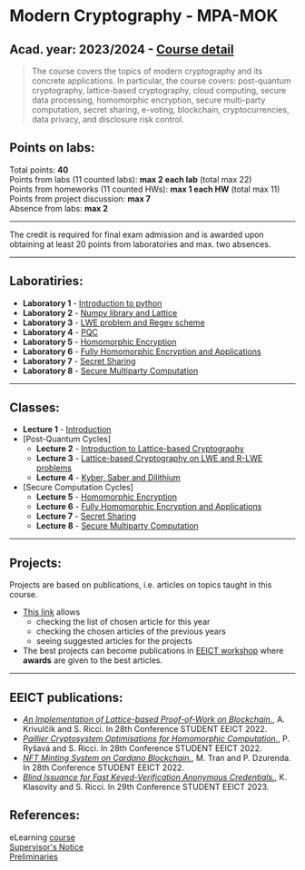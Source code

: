 # Modern Cryptography - MPA-MOK

## Acad. year: 2023/2024 - [Course detail](https://moodle.vut.cz/course/view.php?id=268968)

> The course covers the topics of modern cryptography and its concrete applications. In particular, the course covers: post-quantum cryptography, lattice-based cryptography, cloud computing, secure data processing, homomorphic encryption, secure multi-party computation, secret sharing, e-voting, blockchain, cryptocurrencies, data privacy, and disclosure risk control.

## Points on labs:

Total points: **40**  
Points from labs (11 counted labs): **max 2 each lab** (total max 22)  
Points from homeworks (11 counted HWs): **max 1 each HW** (total max 11)  
Points from project discussion: **max 7**  
Absence from labs: **max 2**  

---

The credit is required for final exam admission and is awarded upon obtaining at least 20 points from laboratories and max. two absences.

---

## Laboratiries:
- **Laboratory 1** - [Introduction to python](labs/lab1/README.md)
- **Laboratory 2** - [Numpy library and Lattice](labs/lab2/README.md)
- **Laboratory 3** - [LWE problem and Regev scheme](labs/lab3/README.md)
- **Laboratory 4** - [PQC](labs/lab4/README.md)
- **Laboratory 5** - [Homomorphic Encryption](labs/lab5/README.md)
- **Laboratory 6** - [Fully Homomorphic Encryption and Applications](labs/lab6/README.md)
- **Laboratory 7** - [Secret Sharing](labs/lab7/README.md)
- **Laboratory 8** - [Secure Multiparty Computation](labs/lab8/README.md)

---

## Classes:
- **Lecture 1** - [Introduction](https://moodle.vut.cz/pluginfile.php/707307/mod_resource/content/1/1.pdf)
- [Post-Quantum Cycles]
  - **Lecture 2** - [Introduction to Lattice-based Cryptography](https://moodle.vut.cz/pluginfile.php/779112/mod_resource/content/1/2.pdf)
  - **Lecture 3** - [Lattice-based Cryptography on LWE and R-LWE problems](https://moodle.vut.cz/pluginfile.php/784161/mod_resource/content/1/3.pdf)
  - **Lecture 4** - [Kyber, Saber and Dilithium](https://moodle.vut.cz/pluginfile.php/786886/mod_resource/content/1/4.pdf)
- [Secure Computation Cycles]
  - **Lecture 5** - [Homomorphic Encryption](https://moodle.vut.cz/pluginfile.php/789682/mod_resource/content/2/5.pdf)
  - **Lecture 6** - [Fully Homomorphic Encryption and Applications](https://moodle.vut.cz/pluginfile.php/790830/mod_resource/content/2/6.pdf)
  - **Lecture 7** - [Secret Sharing](https://moodle.vut.cz/pluginfile.php/515174/mod_resource/content/1/7.pdf)
  - **Lecture 8** - [Secure Multiparty Computation](https://moodle.vut.cz/pluginfile.php/793509/mod_resource/content/1/8.pdf)
  
--- 

## Projects:
Projects are based on publications, i.e. articles on topics taught in this course. 

- [This link](https://docs.google.com/spreadsheets/d/1JRQOeThbTRtYnWh1kchQhLIuMA_5AiEmSWFbw3Ef6Ww/edit?usp=sharing) allows 
  - checking the list of chosen article for this year 
  - checking the chosen articles of the previous years
  - seeing suggested articles for the projects
- The best projects can become publications in [EEICT workshop](https://www.eeict.cz/) where **awards** are given to the best articles.

--- 

## EEICT publications:

- [*An Implementation of Lattice-based Proof-of-Work on Blockchain.*](2022_EEICT_Krivulcik.pdf),  A. Krivulčík and S. Ricci. In 28th Conference STUDENT EEICT 2022. 
- [*Paillier Cryptosystem Optimisations for Homomorphic Computation.*](2022_EEICT_Rysava.pdf), P. Ryšavá and S. Ricci. In 28th Conference STUDENT EEICT 2022.
- [*NFT Minting System on Cardano Blockchain.*](2022_EEICT_Tran.pdf), M. Tran and P. Dzurenda. In 28th Conference STUDENT EEICT 2022.
- [*Blind Issuance for Fast Keyed-Verification Anonymous Credentials.*](2023_EEICT_Klasovity.pdf), K. Klasovity and S. Ricci. In 29th Conference STUDENT EEICT 2023. 


## References:

eLearning [course](https://moodle.vut.cz/course/view.php?id=268968)  
[Supervisor's Notice](https://moodle.vut.cz/pluginfile.php/723165/mod_resource/content/1/FEKT-MPA-MOK-vyhlaska-garanta-23.pdf)  
[Preliminaries](https://moodle.vut.cz/pluginfile.php/707298/mod_resource/content/2/preliminaries.pdf)

